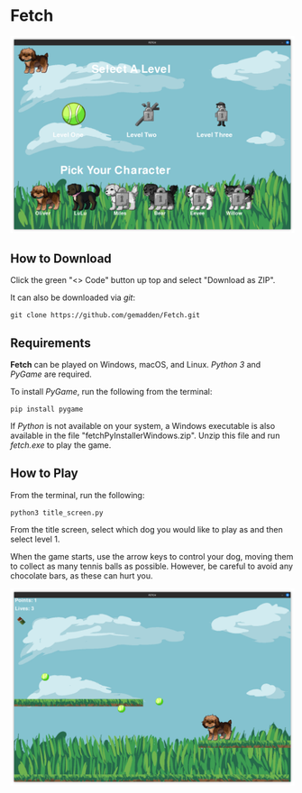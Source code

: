 # Fetch

![Title Screen](media/title_screen.png)

## How to Download

Click the green "<> Code" button up top and select "Download as ZIP".

It can also be downloaded via *git*:

```
git clone https://github.com/gemadden/Fetch.git
```

## Requirements

**Fetch** can be played on Windows, macOS, and Linux. *Python 3* and *PyGame* are required.

To install *PyGame*, run the following from the terminal:

```
pip install pygame
```

If *Python* is not available on your system, a Windows executable is also available in the file "fetchPyInstallerWindows.zip". Unzip this file and run *fetch.exe* to play the game.

## How to Play

From the terminal, run the following:

```
python3 title_screen.py
```

From the title screen, select which dog you would like to play as and then select level 1.

When the game starts, use the arrow keys to control your dog, moving them to collect as many tennis balls as possible. However, be careful to avoid any chocolate bars, as these can hurt you.

![Title Screen](media/level_1.png)

